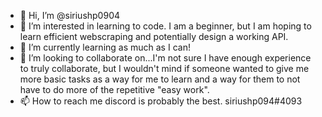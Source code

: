 - 👋 Hi, I’m @siriushp0904
- 👀 I’m interested in learning to code. I am a beginner, but I am hoping to learn efficient webscraping and potentially design a working API.
- 🌱 I’m currently learning as much as I can!
- 💞️ I’m looking to collaborate on...I'm not sure I have enough experience to truly collaborate, but I wouldn't mind if someone wanted to give me more basic tasks as a way for me to learn and a way for them to not have to do more of the repetitive "easy work".
- 📫 How to reach me discord is probably the best. siriushp094#4093

<!---
siriushp0904/siriushp0904 is a ✨ special ✨ repository because its `README.md` (this file) appears on your GitHub profile.
You can click the Preview link to take a look at your changes.
--->
